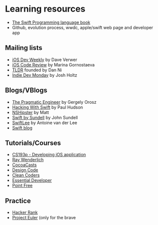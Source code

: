 # Learning resources
 - [The Swift Programming language book](https://docs.swift.org/swift-book/index.html)
- Github, evolution process, wwdc, apple/swift web page and developer app


## Mailing lists
* [iOS Dev Weekly](https://iosdevweekly.com) by Dave Verwer
* [iOS Code Review](https://newsletter.ioscodereview.com) by Marina Gornostaeva
* [TLDR](https://tldr.tech) founded by Dan Ni
* [Indie Dev Monday](https://indiedevmonday.com) by Josh Holtz

## Blogs/VBlogs
* [The Pragmatic Engineer](https://blog.pragmaticengineer.com/author/gergely/) by Gergely Orosz
* [Hacking With Swift](https://www.hackingwithswift.com/about) by Paul Hudson
* [NSHipster](https://nshipster.com) by Matt
* [Swift by Sundell](https://www.swiftbysundell.com) by John Sundell
* [SwiftLee](https://www.avanderlee.com) by Antoine van der Lee
* [Swift blog](https://www.swift.org/blog/)

## Tutorials/Courses
* [CS193p - Developing iOS application](https://cs193p.sites.stanford.edu)
* [Ray Wenderlich](https://www.raywenderlich.com)
* [CocoaCasts](https://cocoacasts.com) 
* [Design Code](https://designcode.io)
* [Clean Coders](https://cleancoders.com)
* [Essential Developer](https://www.essentialdeveloper.com)
* [Point Free](https://www.pointfree.co)


## Practice
* [Hacker Rank](https://www.hackerrank.com)
* [Project Euler](https://projecteuler.net) (only for the brave
